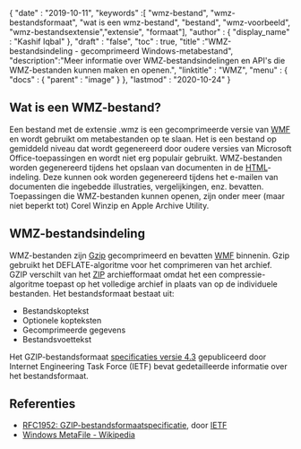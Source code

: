 {
  "date" : "2019-10-11",
  "keywords" :[ "wmz-bestand", "wmz-bestandsformaat", "wat is een wmz-bestand", "bestand", "wmz-voorbeeld", "wmz-bestandsextensie","extensie", "formaat"],
  "author" : {
    "display_name" : "Kashif Iqbal"
},
  "draft" : "false",
  "toc" : true,
  "title" :"WMZ-bestandsindeling - gecomprimeerd Windows-metabestand",
  "description":"Meer informatie over WMZ-bestandsindelingen en API's die WMZ-bestanden kunnen maken en openen.",
  "linktitle" : "WMZ",
  "menu" : {
    "docs" : {
      "parent" : "image"
}
},
  "lastmod" : "2020-10-24"
}

## Wat is een WMZ-bestand?

Een bestand met de extensie .wmz is een gecomprimeerde versie van [WMF](/nl/image/wmf/) en wordt gebruikt om metabestanden op te slaan. Het is een bestand op gemiddeld niveau dat wordt gegenereerd door oudere versies van Microsoft Office-toepassingen en wordt niet erg populair gebruikt. WMZ-bestanden worden gegenereerd tijdens het opslaan van documenten in de [HTML](/nl/web/html/)-indeling. Deze kunnen ook worden gegenereerd tijdens het e-mailen van documenten die ingebedde illustraties, vergelijkingen, enz. bevatten. Toepassingen die WMZ-bestanden kunnen openen, zijn onder meer (maar niet beperkt tot) Corel Winzip en Apple Archive Utility.

## WMZ-bestandsindeling

WMZ-bestanden zijn [Gzip](/nl/compression/gz/) gecomprimeerd en bevatten [WMF](/nl/image/wmf/) binnenin. Gzip gebruikt het DEFLATE-algoritme voor het comprimeren van het archief. GZIP verschilt van het [ZIP](/nl/compression/zip/) archiefformaat omdat het een compressie-algoritme toepast op het volledige archief in plaats van op de individuele bestanden. Het bestandsformaat bestaat uit:

* Bestandskoptekst
* Optionele kopteksten
* Gecomprimeerde gegevens
* Bestandsvoettekst

Het GZIP-bestandsformaat [specificaties versie 4.3](https://datatracker.ietf.org/doc/html/rfc1952) gepubliceerd door Internet Engineering Task Force (IETF) bevat gedetailleerde informatie over het bestandsformaat.

## Referenties

* [RFC1952: GZIP-bestandsformaatspecificatie](https://datatracker.ietf.org/doc/html/rfc1952), door [IETF](https://www.ietf.org)
* [Windows MetaFile - Wikipedia](https://en.wikipedia.org/wiki/Windows_Metafile)

